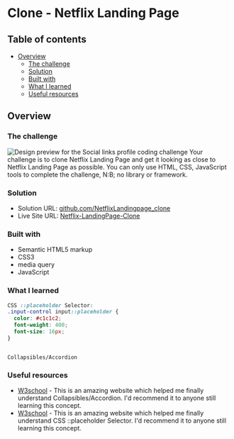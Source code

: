 # Clone - Netflix Landing Page

## Table of contents

- [Overview](#overview)
  - [The challenge](#the-challenge)
  - [Solution](#Solution)
  - [Built with](#built-with)
  - [What I learned](#what-i-learned)
  - [Useful resources](#useful-resources)

## Overview

### The challenge

![Design preview for the Social links profile coding challenge](./design/desktop-preview.jpg)
Your challenge is to clone Netflix Landing Page and get it looking as close to Netflix Landing Page as possible. You can only use HTML, CSS, JavaScript tools to complete the challenge, N:B; no library or framework.

### Solution

- Solution URL: [github.com/NetflixLandingpage_clone](https://github.com/oge-dev/NetflixLandingpage_clone)
- Live Site URL: [Netflix-LandingPage-Clone](https://netflixlandingpage-clone.vercel.app/)

### Built with

- Semantic HTML5 markup
- CSS3
- media query
- JavaScript

### What I learned

```css
CSS ::placeholder Selector: 
.input-control input::placeholder {
  color: #c1c1c2;
  font-weight: 400;
  font-size: 16px;
}
```

```HTML, CSS, JavaSript

Collapsibles/Accordion

```

### Useful resources

- [W3school](https://www.w3schools.com/howto/howto_js_accordion.asp) - This is an amazing website which helped me finally understand Collapsibles/Accordion. I'd recommend it to anyone still learning this concept.
- [W3school](https://www.w3schools.com/cssref/sel_placeholder.php) - This is an amazing website which helped me finally understand CSS ::placeholder Selector. I'd recommend it to anyone still learning this concept.
